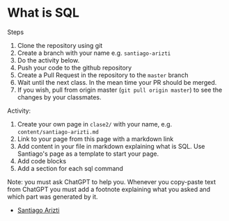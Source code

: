 What is SQL
===========

Steps

1. Clone the repository using git
2. Create a branch with your name e.g. `santiago-arizti`
3. Do the activity below.
4. Push your code to the github repository
5. Create a Pull Request in the repository to the `master` branch
6. Wait until the next class. In the mean time your PR should be merged.
7. If you wish, pull from origin master (`git pull origin master`) to see the changes by your classmates.

Activity:

1. Create your own page in `clase2/` with your name, e.g. `content/santiago-arizti.md`
2. Link to your page from this page with a markdown link
3. Add content in your file in markdown explaining what is SQL. Use Santiago's page as a template to start your page.
4. Add code blocks
5. Add a section for each sql command

Note: you must ask ChatGPT to help you. Whenever you copy-paste text from ChatGPT you must add a footnote explaining
what you asked and which part was generated by it.

- [Santiago Arizti](santiago-arizti.md)
